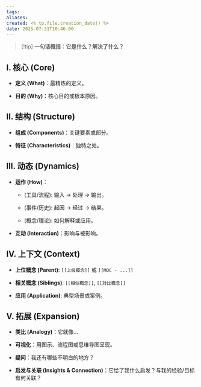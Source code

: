```yaml
---
tags: 
aliases: 
created: <% tp.file.creation_date() %>
date: 2025-07-31T10:46:00
---
```


> [!tip] **一句话概括：它是什么？解决了什么？**

## Ⅰ. 核心 (Core)

- **定义 (What)**：最精炼的定义。
    
- **目的 (Why)**：核心目的或根本原因。
    

## Ⅱ. 结构 (Structure)

- **组成 (Components)**：关键要素或部分。
    
- **特征 (Characteristics)**：独特之处。
    

## Ⅲ. 动态 (Dynamics)

- **运作 (How)**：
    
    - (工具/流程): 输入 -> 处理 -> 输出。
        
    - (事件/历史): 起因 -> 经过 -> 结果。
        
    - (概念/理论): 如何解释或应用。
        
- **互动 (Interaction)**：影响与被影响。
    

## Ⅳ. 上下文 (Context)

- **上位概念 (Parent)**: `[[上级概念]]` 或 `[[MOC - ...]]`
    
- **相关概念 (Siblings)**: `[[相似概念]]`, `[[对比概念]]`
    
- **应用 (Application)**: 典型场景或案例。
    

## Ⅴ. 拓展 (Expansion)

- **类比 (Analogy)**：它就像...
    
- **可视化**：用图示、流程图或思维导图呈现。
    
- **疑问**：我还有哪些不明白的地方？
    
- **启发与关联 (Insights & Connection)**：它给了我什么启发？与我的经验/目标有何关联？